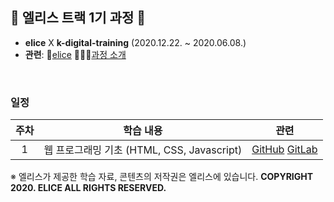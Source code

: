 ## 🐇 엘리스 트랙 1기 과정 🐇

- **elice**  X  **k-digital-training**  (2020.12.22. ~ 2020.06.08.)
- **관련**:  🐇[elice](https://elice.io/)   🏃🏻‍♂️[과정 소개](https://elicetrack.oopy.io/) 

<br/>

### 일정

| 주차 |                 학습 내용                  |                             관련                             |
| :--: | :----------------------------------------: | :----------------------------------------------------------: |
|  1   | 웹 프로그래밍 기초 (HTML, CSS, Javascript) | [GitHub](https://github.com/bky373/elice-1st-racer/tree/master/week01/WEB)    [GitLab](https://kdt-gitlab.elice.io/bky373/web) |















※ 엘리스가 제공한 학습 자료, 콘텐츠의 저작권은 엘리스에 있습니다. **COPYRIGHT 2020. ELICE ALL RIGHTS RESERVED.**

